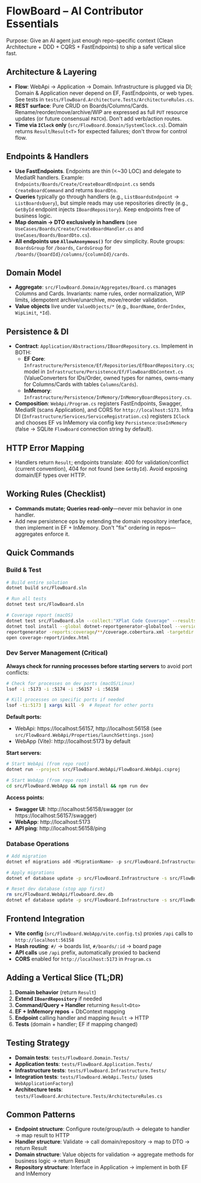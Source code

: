# FlowBoard – AI Contributor Essentials

Purpose: Give an AI agent just enough repo-specific context (Clean Architecture + DDD + CQRS + FastEndpoints) to ship a safe vertical slice fast.

## Architecture & Layering

- **Flow**: WebApi → Application → Domain. Infrastructure is plugged via DI; Domain & Application never depend on EF, FastEndpoints, or web types. See tests in `tests/FlowBoard.Architecture.Tests/ArchitectureRules.cs`.
- **REST surface**: Pure CRUD on Boards/Columns/Cards. Rename/reorder/move/archive/WIP are expressed as full `PUT` resource updates (or future consensual `PATCH`). Don't add verb/action routes.
- **Time via `IClock` only** (`src/FlowBoard.Domain/SystemClock.cs`). Domain returns `Result`/`Result<T>` for expected failures; don't throw for control flow.

## Endpoints & Handlers

- **Use FastEndpoints**. Endpoints are thin (<~30 LOC) and delegate to MediatR handlers. Example: `Endpoints/Boards/Create/CreateBoardEndpoint.cs` sends `CreateBoardCommand` and returns `BoardDto`.
- **Queries** typically go through handlers (e.g., `ListBoardsEndpoint` → `ListBoardsQuery`), but simple reads may use repositories directly (e.g., `GetById` endpoint injects `IBoardRepository`). Keep endpoints free of business logic.
- **Map domain → DTO exclusively in handlers** (see `UseCases/Boards/Create/CreateBoardHandler.cs` and `UseCases/Boards/BoardDto.cs`).
- **All endpoints use `AllowAnonymous()`** for dev simplicity. Route groups: `BoardsGroup` for `/boards`, `CardsGroup` for `/boards/{boardId}/columns/{columnId}/cards`.

## Domain Model

- **Aggregate**: `src/FlowBoard.Domain/Aggregates/Board.cs` manages Columns and Cards. Invariants: name rules, order normalization, WIP limits, idempotent archive/unarchive, move/reorder validation.
- **Value objects** live under `ValueObjects/*` (e.g., `BoardName`, `OrderIndex`, `WipLimit`, `*Id`).

## Persistence & DI

- **Contract**: `Application/Abstractions/IBoardRepository.cs`. Implement in BOTH:
  - **EF Core**: `Infrastructure/Persistence/Ef/Repositories/EfBoardRepository.cs`; model in `Infrastructure/Persistence/Ef/FlowBoardDbContext.cs` (ValueConverters for IDs/Order, owned types for names, owns-many for Columns/Cards with tables `Columns`/`Cards`).
  - **InMemory**: `Infrastructure/Persistence/InMemory/InMemoryBoardRepository.cs`.
- **Composition**: `WebApi/Program.cs` registers FastEndpoints, Swagger, MediatR (scans Application), and CORS for `http://localhost:5173`. Infra DI (`Infrastructure/Services/ServiceRegistration.cs`) registers `IClock` and chooses EF vs InMemory via config key `Persistence:UseInMemory` (false → SQLite `FlowBoard` connection string by default).

## HTTP Error Mapping

- Handlers return `Result`; endpoints translate: 400 for validation/conflict (current convention), 404 for not found (see `GetById`). Avoid exposing domain/EF types over HTTP.

## Working Rules (Checklist)

- **Commands mutate; Queries read-only**—never mix behavior in one handler.
- Add new persistence ops by extending the domain repository interface, then implement in EF + InMemory. Don't "fix" ordering in repos—aggregates enforce it.

## Quick Commands

### Build & Test

```bash
# Build entire solution
dotnet build src/FlowBoard.sln

# Run all tests
dotnet test src/FlowBoard.sln

# Coverage report (macOS)
dotnet test src/FlowBoard.sln --collect:"XPlat Code Coverage" --results-directory coverage
dotnet tool install --global dotnet-reportgenerator-globaltool --version 5.*
reportgenerator -reports:coverage/**/coverage.cobertura.xml -targetdir:coverage-report -reporttypes:Html
open coverage-report/index.html
```

### Dev Server Management (Critical)

**Always check for running processes before starting servers** to avoid port conflicts:

```bash
# Check for processes on dev ports (macOS/Linux)
lsof -i :5173 -i :5174 -i :56157 -i :56158

# Kill processes on specific ports if needed
lsof -ti:5173 | xargs kill -9  # Repeat for other ports
```

**Default ports:**

- WebApi: https://localhost:56157, http://localhost:56158 (see `src/FlowBoard.WebApi/Properties/launchSettings.json`)
- WebApp (Vite): http://localhost:5173 by default

**Start servers:**

```bash
# Start WebApi (from repo root)
dotnet run --project src/FlowBoard.WebApi/FlowBoard.WebApi.csproj

# Start WebApp (from repo root)
cd src/FlowBoard.WebApp && npm install && npm run dev
```

**Access points:**

- **Swagger UI**: http://localhost:56158/swagger (or https://localhost:56157/swagger)
- **WebApp**: http://localhost:5173
- **API ping**: http://localhost:56158/ping

### Database Operations

```bash
# Add migration
dotnet ef migrations add <MigrationName> -p src/FlowBoard.Infrastructure -s src/FlowBoard.WebApi

# Apply migrations
dotnet ef database update -p src/FlowBoard.Infrastructure -s src/FlowBoard.WebApi

# Reset dev database (stop app first)
rm src/FlowBoard.WebApi/flowboard.dev.db
dotnet ef database update -p src/FlowBoard.Infrastructure -s src/FlowBoard.WebApi
```

## Frontend Integration

- **Vite config** (`src/FlowBoard.WebApp/vite.config.ts`) proxies `/api` calls to `http://localhost:56158`
- **Hash routing**: `#/` → boards list, `#/boards/:id` → board page
- **API calls** use `/api` prefix, automatically proxied to backend
- **CORS** enabled for `http://localhost:5173` in `Program.cs`

## Adding a Vertical Slice (TL;DR)

1. **Domain behavior** (return `Result`)
2. **Extend `IBoardRepository`** if needed
3. **Command/Query + Handler** returning `Result<Dto>`
4. **EF + InMemory repos** + DbContext mapping
5. **Endpoint** calling handler and mapping `Result` → HTTP
6. **Tests** (domain + handler; EF if mapping changed)

## Testing Strategy

- **Domain tests**: `tests/FlowBoard.Domain.Tests/`
- **Application tests**: `tests/FlowBoard.Application.Tests/`
- **Infrastructure tests**: `tests/FlowBoard.Infrastructure.Tests/`
- **Integration tests**: `tests/FlowBoard.WebApi.Tests/` (uses `WebApplicationFactory`)
- **Architecture tests**: `tests/FlowBoard.Architecture.Tests/ArchitectureRules.cs`

## Common Patterns

- **Endpoint structure**: Configure route/group/auth → delegate to handler → map result to HTTP
- **Handler structure**: Validate → call domain/repository → map to DTO → return Result
- **Domain structure**: Value objects for validation → aggregate methods for business logic → return Result
- **Repository structure**: Interface in Application → implement in both EF and InMemory